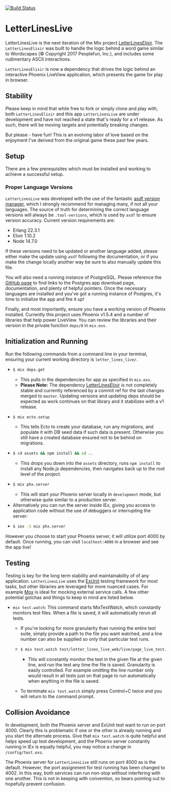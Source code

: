 [![Build Status](https://travis-ci.org/adam-phillips/letter_lines_live.svg?branch=master)](https://travis-ci.org/adam-phillips/letter_lines_elixir)

# LetterLinesLive

LetterLinesLive is the next iteration of the Mix project [LetterLinesElixir](https://github.com/adam-phillips/letter_lines_elixir). The `LetterLinesElixir` was built to handle the logic behind a word game similar to Wordscapes (© Copyright 2017 Peoplefun, Inc.), and includes some rudimentary ASCII interactions.

`LetterLinesElixir` is now a dependency that drives the logic behind an interactive Phoenix LiveView application, which presents the game for play in browser.

## Stability

Please keep in mind that while free to fork or simply clone and play with, both `LetterLinesElixir` and this app `LetterLinesLive` are under development and have not reached a state that's ready for a v1 release. As such, there will be moving targets and potentially breaking changes.

But please - have fun! This is an evolving labor of love based on the enjoyment I've derived from the original game these past few years.

## Setup

There are a few prerequisites which must be installed and working to achieve a successful setup.

### Proper Language Versions
`LetterLinesLive` was developed with the use of the fantastic [asdf version manager](https://asdf-vm.com/#/core-manage-asdf-vm), which I strongly recommend for managing many, if not all your languages. The source of truth for determining the correct language versions will always be `.tool-versions`, which is used by `asdf` to ensure version accuracy. Current version requirements are:
* Erlang 22.3.1
* Elixir 1.10.2
* Node 14.7.0

If these versions need to be updated or another language added, please either make the update using `asdf` following the documentation, or if you make the change locally another way be sure to also manually update this file.

You will also need a running instance of PostgreSQL. Please reference the [GitHub page](https://github.com/PostgresApp/PostgresApp) to find links to the Postgres.app download page, documentation, and plenty of helpful pointers. Once the necessary languages are installed and you've got a running instance of Postgres, it's time to initialize the app and fire it up!

Finally, and most importantly, ensure you have a working version of Phoenix installed. Currently this project uses Phoenix v1.5.4 and a number of libraries that help power LiveView. You can review the libraries and their version in the private function `deps/0` in `mix.exs`.

## Initialization and Running

Run the following commands from a command line in your terminal, ensuring your current working directory is `letter_lines_live/`.

  * ```bash
    $ mix deps.get
    ```
    * This pulls in the dependencies for app as specified in `mix.exs`.
    * **Please Note:** The dependency [LetterLinesElixir](https://github.com/adam-phillips/letter_lines_elixir) is not completely stable and currently referenced by a commit ref for the last changes merged to `master`. Updating versions and updating deps should be expected as work continues on that library and it stabilizes with a v1 release.
  * ```bash
    $ mix ecto.setup
    ```
    * This tells Ecto to create your database, run any migrations, and populate it with DB seed data if such data is present. Otherwise you still have a created database ensured not to be behind on migrations.
  * ```bash
    $ cd assets && npm install && cd ..
    ```
    * This drops you down into the `assets` directory, runs `npm install` to install any Node.js dependencies, then navigates back up to the root level of the project.
  * ```bash
    $ mix phx.server
    ```
    * This will start your Phoenix server locally in `development` mode, but otherwise quite similar to a production server.
  * Alternatively you can run the server inside IEx, giving you access to application code without the use of debuggers or interrupting the server:
  * ```bash
    $ iex -S mix phx.server
    ```
However you choose to start your Phoenix server, it will utilize port 4000 by default. Once running, you can visit `localhost:4000` in a browser and see the app live!

## Testing
Testing is key for the long term stability and maintainability of of any application. `LetterLinesLive` uses the [ExUnit](https://hexdocs.pm/ex_unit/ExUnit.html) testing framework for most tasks, but other libraries are leveraged for more nuanced cases. For example [Mox](https://hexdocs.pm/mox/Mox.html) is ideal for mocking external service calls. A few other potential gotchas and things to keep in mind are listed below.

* `mix test.watch`: This command starts MixTestWatch, which constantly monitors test files. When a file is saved, it will automatically rerun all tests.
  * If you're looking for more granularity than running the entire test suite, simply provide a path to the file you want watched, and a line number can also be supplied so only that particular test runs.
  * ```bash
    $ mix test.watch test/letter_lines_live_web/live/page_live_test.exs:7
    ```
    * This will constantly monitor the test in the given file at the given line, and run the test any time the file is saved. Granularity is easily controlled. For example omitting the line number only would result in all tests just on that page to run automatically when anything in the file is saved.

  * To terminate `mix test.watch` simply press Control+C twice and you will return to the command prompt.

## Collision Avoidance

In development, both the Phoenix server and ExUnit test want to run on port 4000. Clearly this is problematic if one or the other is already running and you start the alternate process. Give that `mix test.watch` is quite helpful and helps speed up test development, and the Phoenix server constantly running in IEx is equally helpful, you may notice a change in `/config/test.exs`.

The Phoenix server for `LetterLinesLive` still runs on port 4000 as is the default. However, the port assignment for test running has been changed to 4002. In this way, both services can run non-stop without interfering with one another. This is not in keeping with convention, so bears pointing out to hopefully prevent confusion.
